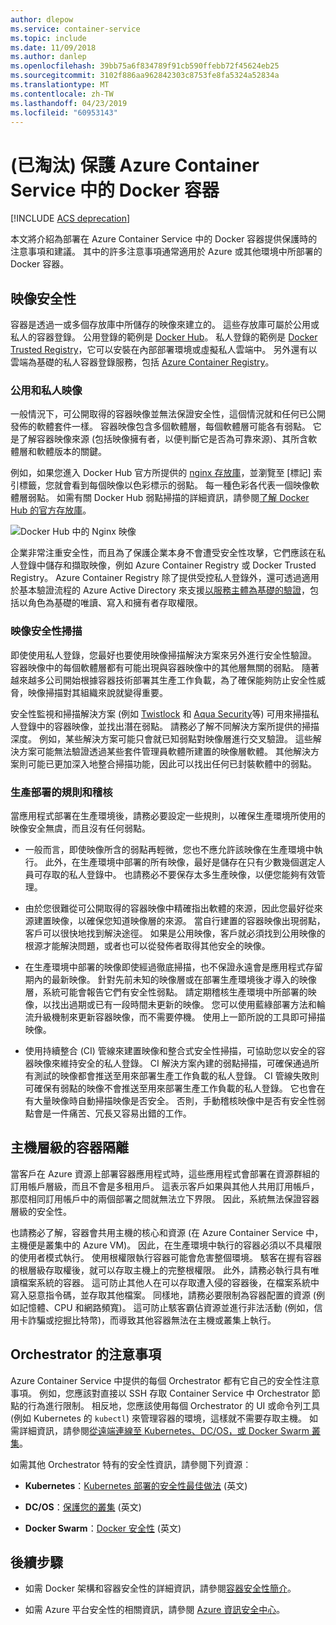 ```yaml
---
author: dlepow
ms.service: container-service
ms.topic: include
ms.date: 11/09/2018
ms.author: danlep
ms.openlocfilehash: 39bb75a6f834789f91cb590ffebb72f45624eb25
ms.sourcegitcommit: 3102f886aa962842303c8753fe8fa5324a52834a
ms.translationtype: MT
ms.contentlocale: zh-TW
ms.lasthandoff: 04/23/2019
ms.locfileid: "60953143"
---
```

# <a name="deprecated-securing-docker-containers-in-azure-container-service"></a>(已淘汰) 保護 Azure Container Service 中的 Docker 容器

[!INCLUDE [ACS deprecation](container-service-deprecation.md)]

本文將介紹為部署在 Azure Container Service 中的 Docker 容器提供保護時的注意事項和建議。 其中的許多注意事項通常適用於 Azure 或其他環境中所部署的 Docker 容器。 

## <a name="image-security"></a>映像安全性

容器是透過一或多個存放庫中所儲存的映像來建立的。 這些存放庫可屬於公用或私人的容器登錄。 公用登錄的範例是 [Docker Hub](https://hub.docker.com/)。 私人登錄的範例是 [Docker Trusted Registry](https://docs.docker.com/datacenter/dtr/2.0/)，它可以安裝在內部部署環境或虛擬私人雲端中。 另外還有以雲端為基礎的私人容器登錄服務，包括 [Azure Container Registry](../articles/container-registry/container-registry-intro.md)。

### <a name="public-and-private-images"></a>公用和私人映像
一般情況下，可公開取得的容器映像並無法保證安全性，這個情況就和任何已公開發佈的軟體套件一樣。 容器映像包含多個軟體層，每個軟體層可能各有弱點。 它是了解容器映像來源 (包括映像擁有者，以便判斷它是否為可靠來源)、其所含軟體層和軟體版本的關鍵。 

例如，如果您進入 Docker Hub 官方所提供的 [nginx 存放庫](https://hub.docker.com/_/nginx/)，並瀏覽至 [標記] 索引標籤，您就會看到每個映像以色彩標示的弱點。 每一種色彩各代表一個映像軟體層弱點。 如需有關 Docker Hub 弱點掃描的詳細資訊，請參閱[了解 Docker Hub 的官方存放庫](https://blog.docker.com/2015/06/understanding-official-repos-docker-hub/)。

![Docker Hub 中的 Nginx 映像](./media/container-service-security/docker-hub-nginx.png)

企業非常注重安全性，而且為了保護企業本身不會遭受安全性攻擊，它們應該在私人登錄中儲存和擷取映像，例如 Azure Container Registry 或 Docker Trusted Registry。 Azure Container Registry 除了提供受控私人登錄外，還可透過適用於基本驗證流程的 Azure Active Directory 來支援[以服務主體為基礎的驗證](../articles/container-registry/container-registry-authentication.md)，包括以角色為基礎的唯讀、寫入和擁有者存取權限。

### <a name="image-security-scanning"></a>映像安全性掃描

即使使用私人登錄，您最好也要使用映像掃描解決方案來另外進行安全性驗證。 容器映像中的每個軟體層都有可能出現與容器映像中的其他層無關的弱點。 隨著越來越多公司開始根據容器技術部署其生產工作負載，為了確保能夠防止安全性威脅，映像掃描對其組織來說就變得重要。 

安全性監視和掃描解決方案 (例如 [Twistlock](https://www.twistlock.com/2016/11/07/twistlock-supports-azure-container-registry) 和 [Aqua Security](http://blog.aquasec.com/image-vulnerability-scanning-in-azure-container-registry)等) 可用來掃描私人登錄中的容器映像，並找出潛在弱點。 請務必了解不同解決方案所提供的掃描深度。 例如，某些解決方案可能只會就已知弱點對映像層進行交叉驗證。 這些解決方案可能無法驗證透過某些套件管理員軟體所建置的映像層軟體。 其他解決方案則可能已更加深入地整合掃描功能，因此可以找出任何已封裝軟體中的弱點。

### <a name="production-deployment-rules-and-audit"></a>生產部署的規則和稽核
當應用程式部署在生產環境後，請務必要設定一些規則，以確保生產環境所使用的映像安全無虞，而且沒有任何弱點。

* 一般而言，即使映像所含的弱點再輕微，您也不應允許該映像在生產環境中執行。 此外，在生產環境中部署的所有映像，最好是儲存在只有少數幾個選定人員可存取的私人登錄中。 也請務必不要保存太多生產映像，以便您能夠有效管理。

* 由於您很難從可公開取得的容器映像中精確指出軟體的來源，因此您最好從來源建置映像，以確保您知道映像層的來源。 當自行建置的容器映像出現弱點，客戶可以很快地找到解決途徑。 如果是公用映像，客戶就必須找到公用映像的根源才能解決問題，或者也可以從發佈者取得其他安全的映像。

* 在生產環境中部署的映像即使經過徹底掃描，也不保證永遠會是應用程式存留期內的最新映像。 針對先前未知的映像層或在部署生產環境後才導入的映像層，系統可能會報告它們有安全性弱點。 請定期稽核生產環境中所部署的映像，以找出過期或已有一段時間未更新的映像。 您可以使用藍綠部署方法和輪流升級機制來更新容器映像，而不需要停機。 使用上一節所說的工具即可掃描映像。 

* 使用持續整合 (CI) 管線來建置映像和整合式安全性掃描，可協助您以安全的容器映像來維持安全的私人登錄。 CI 解決方案內建的弱點掃描，可確保通過所有測試的映像都會推送至用來部署生產工作負載的私人登錄。 CI 管線失敗則可確保有弱點的映像不會推送至用來部署生產工作負載的私人登錄。 它也會在有大量映像時自動掃描映像是否安全。 否則，手動稽核映像中是否有安全性弱點會是一件痛苦、冗長又容易出錯的工作。

## <a name="host-level-container-isolation"></a>主機層級的容器隔離
當客戶在 Azure 資源上部署容器應用程式時，這些應用程式會部署在資源群組的訂用帳戶層級，而且不會是多租用戶。 這表示客戶如果與其他人共用訂用帳戶，那麼相同訂用帳戶中的兩個部署之間就無法立下界限。 因此，系統無法保證容器層級的安全性。 

也請務必了解，容器會共用主機的核心和資源 (在 Azure Container Service 中，主機便是叢集中的 Azure VM)。 因此，在生產環境中執行的容器必須以不具權限的使用者模式執行。 使用根權限執行容器可能會危害整個環境。 駭客在握有容器的根層級存取權後，就可以存取主機上的完整根權限。 此外，請務必執行具有唯讀檔案系統的容器。 這可防止其他人在可以存取遭入侵的容器後，在檔案系統中寫入惡意指令碼，並存取其他檔案。 同樣地，請務必要限制為容器配置的資源 (例如記憶體、CPU 和網路頻寬)。 這可防止駭客霸佔資源並進行非法活動 (例如，信用卡詐騙或挖掘比特幣)，而導致其他容器無法在主機或叢集上執行。

## <a name="orchestrator-considerations"></a>Orchestrator 的注意事項

Azure Container Service 中提供的每個 Orchestrator 都有它自己的安全性注意事項。 例如，您應該對直接以 SSH 存取 Container Service 中 Orchestrator 節點的行為進行限制。 相反地，您應該使用每個 Orchestrator 的 UI 或命令列工具 (例如 Kubernetes 的 `kubectl`) 來管理容器的環境，這樣就不需要存取主機。 如需詳細資訊，請參閱[從遠端連線至 Kubernetes、DC/OS，或 Docker Swarm 叢集](../articles/container-service/kubernetes/container-service-connect.md)。

如需其他 Orchestrator 特有的安全性資訊，請參閱下列資源︰

* **Kubernetes**：[Kubernetes 部署的安全性最佳做法](https://kubernetes.io/blog/2016/08/security-best-practices-kubernetes-deployment/) (英文)

* **DC/OS**：[保護您的叢集](http://docs.mesosphere.com/1.12/administering-clusters/securing-your-cluster) (英文)

* **Docker Swarm**：[Docker 安全性](https://www.docker.com/docker-security) (英文)

## <a name="next-steps"></a>後續步驟

* 如需 Docker 架構和容器安全性的詳細資訊，請參閱[容器安全性簡介](https://www.docker.com/sites/default/files/WP_IntrotoContainerSecurity_08.19.2016.pdf)。

* 如需 Azure 平台安全性的相關資訊，請參閱 [Azure 資訊安全中心](https://www.microsoft.com/en-us/trustcenter/cloudservices/azure)。
